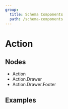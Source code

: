 ```yaml
---
group:
  title: Schema Components
  path: /schema-components
---
```


# Action

## Nodes

- Action
- Action.Drawer
- Action.Drawer.Footer

## Examples

<code src="./demos/demo1.tsx"/>
